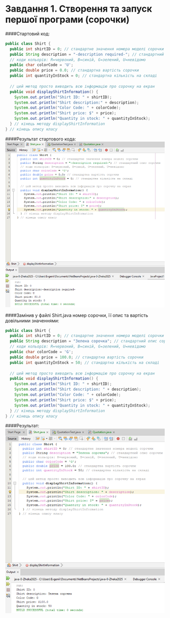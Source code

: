 # Завдання 1. Створення та запуск першої програми (сорочки)

####Стартовий код:
``` java
public class Shirt {
  public int shirtID = 0; // стандартне значення номера моделі сорочки
  public String description = "-description required-"; // стандартний опис сорочки
  // коди кольорів: R=червоний, B=синій, G=зелений, U=невідомо
  public char colorCode = 'U';
  public double price = 0.0; // стандартна вартість сорочки
  public int quantityInStock = 0; // стандартна кількість на складі
  
  // цей метод просто виводить всю інформацію про сорочку на екран
  public void displayShirtInformation() {
    System.out.println("Shirt ID: " + shirtID);
    System.out.println("Shirt description:" + description);
    System.out.println("Color Code: " + colorCode);
    System.out.println("Shirt price: $" + price);
    System.out.println("Quantity in stock: " + quantityInStock);
  } // кінець методу displayShirtInformation
} // кінець опису класу
```

####Результат стартового кода:
![alt-текст](https://github.com/ppc-ntu-khpi/java-0-Zheka2025/blob/main/Solution/task1.1.png?raw=true "Результат стартового кода")


####Замінив у файлі Shirt.java номер сорочки, її опис та вартість довільними значеннями:
```java
public class Shirt {
  public int shirtID = 0; // стандартне значення номера моделі сорочки
  public String description = "Зелена сорочка"; // стандартний опис сорочки
  // коди кольорів: R=червоний, B=синій, G=зелений, U=невідомо
  public char colorCode = 'G';
  public double price = 100.0; // стандартна вартість сорочки
  public int quantityInStock = 50; // стандартна кількість на складі
  
  // цей метод просто виводить всю інформацію про сорочку на екран
  public void displayShirtInformation() {
    System.out.println("Shirt ID: " + shirtID);
    System.out.println("Shirt description: " + description);
    System.out.println("Color Code: " + colorCode);
    System.out.println("Shirt price: $" + price);
    System.out.println("Quantity in stock: " + quantityInStock);
  } // кінець методу displayShirtInformation
} // кінець опису класу
```
####Результат:
![alt-текст](https://github.com/ppc-ntu-khpi/java-0-Zheka2025/blob/main/Solution/task1.2.png?raw=true "Результат зміненого кода")



